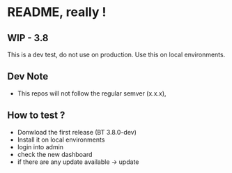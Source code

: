 # README, really !
## WIP - 3.8

This is a dev test, do not use on production.
Use this on local environments.

## Dev Note
 - This repos will not follow the regular semver (x.x.x),

## How to test ?

 - Donwload the first release (BT 3.8.0-dev)
 - Install it on local environments
 - login into admin
 - check the new dashboard
 - if there are any update available -> update
